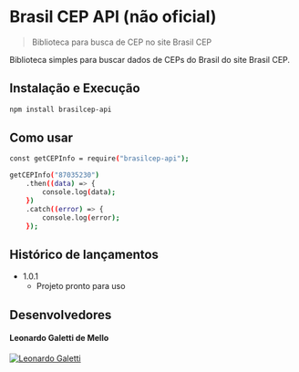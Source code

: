 # Brasil CEP API (não oficial)
> Biblioteca para busca de CEP no site Brasil CEP

Biblioteca simples para buscar dados de CEPs do Brasil do site Brasil CEP.

## Instalação e Execução

```sh
npm install brasilcep-api
```

## Como usar

```sh
const getCEPInfo = require("brasilcep-api");

getCEPInfo("87035230")
    .then((data) => {
        console.log(data);
    })
    .catch((error) => {
        console.log(error);
    });

```

## Histórico de lançamentos

* 1.0.1
    * Projeto pronto para uso

## Desenvolvedores

#### Leonardo Galetti de Mello

[![Leonardo Galetti][leo-image]][leo-url]

[leo-image]: https://avatars2.githubusercontent.com/u/11006979?s=400&u=a08ed3983152b6a852517b8341c53d9ab2e7ea3d&v=4
[leo-url]: https://leogaletti.github.io